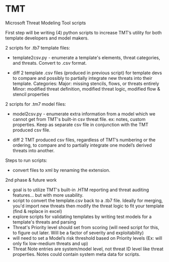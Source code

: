 # TMT
Microsoft Threat Modeling Tool scripts

First step will be writing (4) python scripts to increase TMT’s utility for both template developers and model makers.

2 scripts for .tb7 template files:
-	template2csv.py - enumerate a template's elements, threat categories, and threats. Convert to .csv format.

-	diff 2 template .csv files (produced in previous script) for template devs to compare and possibly to partially integrate new threats into their template. Categories: Major: missing stencils, flows, or threats entirely Minor: modified threat definition, modified threat logic, modified flow & stencil properties


2 scripts for .tm7 model files:
-	model2csv.py - enumerate extra information from a model which we cannot get from TMT's built-in csv threat file. ex: notes, custom properties. Keep as separate csv file in conjunction with the TMT produced csv file.

-	diff 2 TMT produced csv files, regardless of TMT’s numbering or the ordering, to compare and to partially integrate one model’s derived threats into another.


Steps to run scripts:
-	convert files to xml by renaming the extension.


2nd phase & future work
-	goal is to utilize TMT's built-in .HTM reporting and threat auditing features... but with more usability.
- script to convert the template.csv back to a .tb7 file. Ideally for merging, you'd import new threats then modify the threat logic to fit your template (find & replace in excel)
- explore scripts for validating templates by writing test models for a template's threats and parsing
-	Threat's Priority level should set from scoring (will need script for this, to figure out later. Will be a factor of severity and exploitability)
-	will need to set a Model’s risk threshold based on Priority levels (Ex: will only fix low-medium threats and up)
-	Threat Note entries are system/model level, not threat ID level like threat properties. Notes could contain system meta data for scripts.
